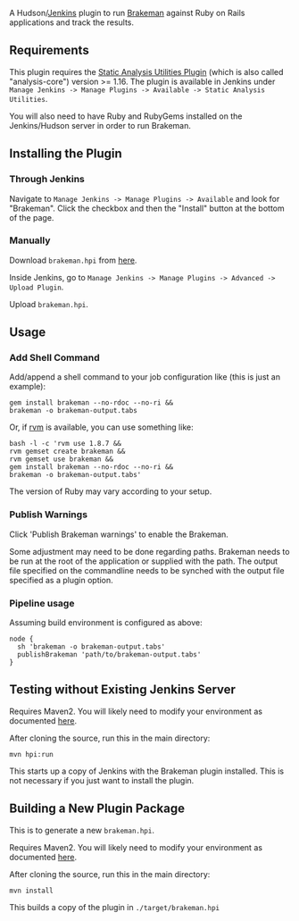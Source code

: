 A Hudson/[Jenkins](http://jenkins-ci.org) plugin to run [Brakeman](https://github.com/presidentbeef/brakeman) against Ruby on Rails applications and track the results.

## Requirements

This plugin requires the [Static Analysis Utilities Plugin](https://wiki.jenkins-ci.org/display/JENKINS/Static+Code+Analysis+Plug-ins) (which is also called "analysis-core") version >= 1.16. The plugin is available in Jenkins under `Manage Jenkins -> Manage Plugins -> Available -> Static Analysis Utilities`.

You will also need to have Ruby and RubyGems installed on the Jenkins/Hudson server in order to run Brakeman.

## Installing the Plugin

### Through Jenkins

Navigate to `Manage Jenkins -> Manage Plugins -> Available` and look for "Brakeman". Click the checkbox and then the "Install" button at the bottom of the page.

### Manually

Download `brakeman.hpi` from [here](https://github.com/jenkinsci/brakeman-plugin/raw/master/brakeman.hpi).

Inside Jenkins, go to `Manage Jenkins -> Manage Plugins -> Advanced -> Upload Plugin`.

Upload `brakeman.hpi`.

## Usage

### Add Shell Command

Add/append a shell command to your job configuration like (this is just an example):

    gem install brakeman --no-rdoc --no-ri &&
    brakeman -o brakeman-output.tabs

Or, if [rvm](https://rvm.beginrescueend.com/) is available, you can use something like:

    bash -l -c 'rvm use 1.8.7 &&
    rvm gemset create brakeman &&
    rvm gemset use brakeman &&
    gem install brakeman --no-rdoc --no-ri &&
    brakeman -o brakeman-output.tabs'

The version of Ruby may vary according to your setup.

### Publish Warnings

Click 'Publish Brakeman warnings' to enable the Brakeman.

Some adjustment may need to be done regarding paths. Brakeman needs to be run at the root of the application or supplied with the path. The output file specified on the commandline needs to be synched with the output file specified as a plugin option.

### Pipeline usage

Assuming build environment is configured as above:

    node {
      sh 'brakeman -o brakeman-output.tabs'
      publishBrakeman 'path/to/brakeman-output.tabs'
    }

## Testing without Existing Jenkins Server

Requires Maven2. You will likely need to modify your environment as documented [here](https://wiki.jenkins-ci.org/display/JENKINS/Plugin+tutorial#Plugintutorial-SettingUpEnvironment).

After cloning the source, run this in the main directory:

    mvn hpi:run

This starts up a copy of Jenkins with the Brakeman plugin installed. This is not necessary if you just want to install the plugin.

## Building a New Plugin Package

This is to generate a new `brakeman.hpi`.

Requires Maven2. You will likely need to modify your environment as documented [here](https://wiki.jenkins-ci.org/display/JENKINS/Plugin+tutorial#Plugintutorial-SettingUpEnvironment).

After cloning the source, run this in the main directory:

    mvn install

This builds a copy of the plugin in `./target/brakeman.hpi`
